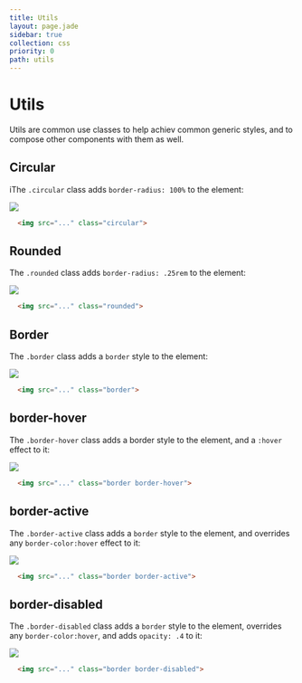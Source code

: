 ```yaml
---
title: Utils
layout: page.jade
sidebar: true
collection: css
priority: 0
path: utils
---
```


# Utils
<p class="lead">Utils are common use classes to help achiev common generic
styles, and to compose other components with them as well.</p>

## Circular
iThe `.circular` class adds `border-radius: 100%` to the element:


<div class="example example-code">
  <img src="http://unsplash.it/100/100" class="circular">
</div>

```html
  <img src="..." class="circular">
```

## Rounded
The `.rounded` class adds `border-radius: .25rem` to the element:

<div class="example example-code">
  <img src="http://unsplash.it/100/100" class="rounded">
</div>

```html
  <img src="..." class="rounded">
```


## Border
The `.border` class adds a `border` style to the element:

<div class="example example-code">
  <img src="http://unsplash.it/100/100" class="border">
</div>

```html
  <img src="..." class="border">
```

## border-hover
The `.border-hover` class adds a border style to the element, and a `:hover` effect to it:

<div class="example example-code">
  <img src="http://unsplash.it/100/100" class="border border-hover">
</div>

```html
  <img src="..." class="border border-hover">
```

## border-active

The `.border-active` class adds a `border` style to the element, and overrides
any `border-color:hover` effect to it:

<div class="example example-code">
  <img src="http://unsplash.it/100/100" class="border border-active">
</div>

```html
  <img src="..." class="border border-active">
```

## border-disabled
The `.border-disabled` class adds a `border` style to the element, overrides any `border-color:hover`, and adds `opacity: .4` to it:

<div class="example example-code">
  <img src="http://unsplash.it/100/100" class="border border-disabled">
</div>

```html
  <img src="..." class="border border-disabled">
```

